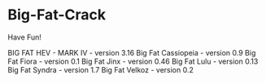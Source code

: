 # Big-Fat-Crack
Have Fun!

BIG FAT HEV - MARK IV - version 3.16
Big Fat Cassiopeia - version 0.9
Big Fat Fiora - version 0.1
Big Fat Jinx - version 0.46
Big Fat Lulu - version 0.13
Big Fat Syndra - version 1.7
Big Fat Velkoz - version 0.2